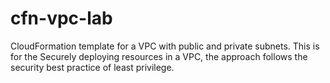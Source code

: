 # cfn-vpc-lab
CloudFormation template for a VPC with public and private subnets. This is for the Securely deploying resources in a VPC, the approach follows the security best practice of least privilege.
